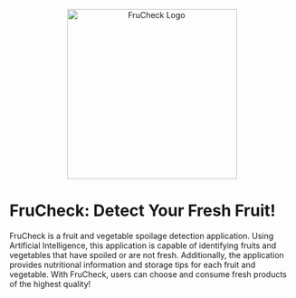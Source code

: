 <p align="center">
  <img src="https://cdn.discordapp.com/attachments/1117384900132229251/1118482674953236490/frucheck-logo-removebg.png" alt="FruCheck Logo" height="300" width="300" />
</p>

# FruCheck: Detect Your Fresh Fruit!

FruCheck is a fruit and vegetable spoilage detection application. Using Artificial Intelligence, this application is capable of identifying fruits and vegetables that have spoiled or are not fresh. Additionally, the application provides nutritional information and storage tips for each fruit and vegetable. With FruCheck, users can choose and consume fresh products of the highest quality!
